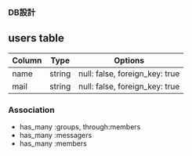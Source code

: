### DB設計

## users table

|Column|Type|Options|
|------|----|-------|
|name|string|null: false, foreign_key: true|
|mail|string|null: false, foreign_key: true|

### Association
- has_many :groups, through:members
- has_many :messagers
- has_many :members
